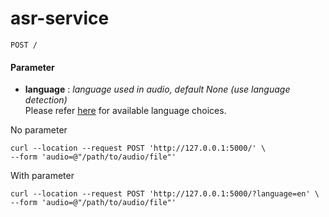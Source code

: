 # asr-service

`POST /`
#### <b>Parameter</b>
* **language** : _language used in audio, default None (use language detection)_ <br>
Please refer [here](https://github.com/openai/whisper#available-models-and-languages) for available language choices.

No parameter
```
curl --location --request POST 'http://127.0.0.1:5000/' \
--form 'audio=@"/path/to/audio/file"'
```

With parameter
```
curl --location --request POST 'http://127.0.0.1:5000/?language=en' \
--form 'audio=@"/path/to/audio/file"'
```